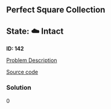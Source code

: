 ## Perfect Square Collection

## State: :cloud: **Intact**

**ID: 142**

[Problem Description](https://projecteuler.net/problem=142)

[Source code](main.cpp)

### Solution
0